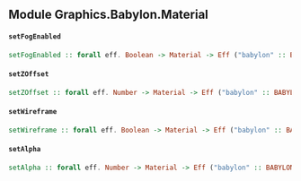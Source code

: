 ## Module Graphics.Babylon.Material

#### `setFogEnabled`

``` purescript
setFogEnabled :: forall eff. Boolean -> Material -> Eff ("babylon" :: BABYLON | eff) Unit
```

#### `setZOffset`

``` purescript
setZOffset :: forall eff. Number -> Material -> Eff ("babylon" :: BABYLON | eff) Unit
```

#### `setWireframe`

``` purescript
setWireframe :: forall eff. Boolean -> Material -> Eff ("babylon" :: BABYLON | eff) Unit
```

#### `setAlpha`

``` purescript
setAlpha :: forall eff. Number -> Material -> Eff ("babylon" :: BABYLON | eff) Unit
```


